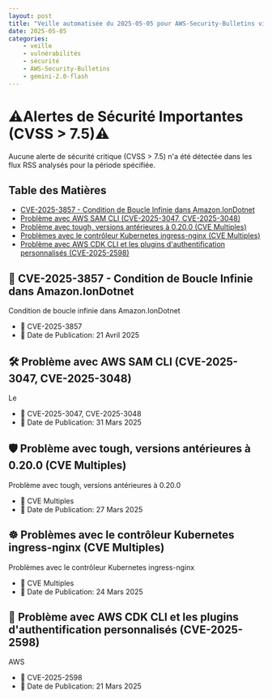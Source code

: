 ```yaml
---
layout: post
title: "Veille automatisée du 2025-05-05 pour AWS-Security-Bulletins via Gemini gemini-2.0-flash"
date: 2025-05-05
categories:
    - veille
    - vulnérabilités
    - sécurité
    - AWS-Security-Bulletins
    - gemini-2.0-flash
---
```

# ⚠️Alertes de Sécurité Importantes (CVSS > 7.5)⚠️

Aucune alerte de sécurité critique (CVSS > 7.5) n'a été détectée dans les flux RSS analysés pour la période spécifiée.

## Table des Matières

*   [CVE-2025-3857 - Condition de Boucle Infinie dans Amazon.IonDotnet](https://aws.amazon.com/security/security-bulletins/AWS-2025-009/)
*   [Problème avec AWS SAM CLI (CVE-2025-3047, CVE-2025-3048)](https://aws.amazon.com/security/security-bulletins/AWS-2025-008/)
*   [Problème avec tough, versions antérieures à 0.20.0 (CVE Multiples)](https://aws.amazon.com/security/security-bulletins/AWS-2025-007/)
*   [Problèmes avec le contrôleur Kubernetes ingress-nginx (CVE Multiples)](https://aws.amazon.com/security/security-bulletins/AWS-2025-006/)
*   [Problème avec AWS CDK CLI et les plugins d'authentification personnalisés (CVE-2025-2598)](https://aws.amazon.com/security/security-bulletins/AWS-2025-005/)

## 🚨 CVE-2025-3857 - Condition de Boucle Infinie dans Amazon.IonDotnet

Condition de boucle infinie dans Amazon.IonDotnet

*   🐛 CVE-2025-3857
*   📅 Date de Publication: 21 Avril 2025

## 🛠️ Problème avec AWS SAM CLI (CVE-2025-3047, CVE-2025-3048)

Le

*   🐛 CVE-2025-3047, CVE-2025-3048
*   📅 Date de Publication: 31 Mars 2025

## 🛡️ Problème avec tough, versions antérieures à 0.20.0 (CVE Multiples)

Problème avec tough, versions antérieures à 0.20.0

*   🐛 CVE Multiples
*   📅 Date de Publication: 27 Mars 2025

## ☸️ Problèmes avec le contrôleur Kubernetes ingress-nginx (CVE Multiples)

Problèmes avec le contrôleur Kubernetes ingress-nginx

*   🐛 CVE Multiples
*   📅 Date de Publication: 24 Mars 2025

## 🔑 Problème avec AWS CDK CLI et les plugins d'authentification personnalisés (CVE-2025-2598)

AWS

*   🐛 CVE-2025-2598
*   📅 Date de Publication: 21 Mars 2025
